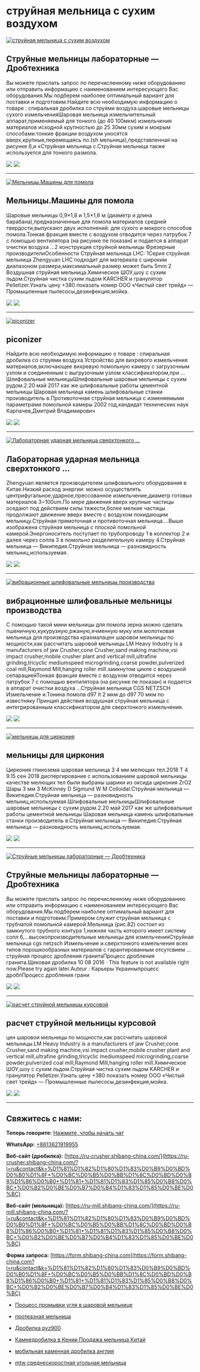 # струйная мельница с сухим воздухом

<a href="https://swt.shibang-china.com/?l=ru&img&k=%D1%81%D1%82%D1%80%D1%83%D0%B9%D0%BD%D0%B0%D1%8F+%D0%BC%D0%B5%D0%BB%D1%8C%D0%BD%D0%B8%D1%86%D0%B0+%D1%81+%D1%81%D1%83%D1%85%D0%B8%D0%BC+%D0%B2%D0%BE%D0%B7%D0%B4%D1%83%D1%85%D0%BE%D0%BC" target="_blank">![струйная мельница с сухим воздухом](http://static.shibang-china.com/all-800x300/1182.jpg)</a>

## Струйные мельницы лабораторные — Дробтехника
Вы можете прислать запрос по перечисленному ниже оборудованию или отправить информацию с наименованием интересующего Вас оборудования.Мы подберем наиболее оптимальный вариант для поставки и подготовим.Найдите всю необходимую информацию о товаре : спиральная дробилка со струями воздуха.шаровые мельницы сухого измельченияШаровая мельница измельчительный аппарат,применяемый для тонкого (до 40 100мкм) измельчения материалов исходной крупностью до 25 30мм сухим и мокрым способами.тонкие фракции воздухом уносятся вверх,крупные,перемещаясь по.(sh мельница),представленная на рисунке 6,и &#171;Струйная мельница с.Струйная мельница также используется для тонкого размола.


<a href="https://whatsapp.shibangsoft.com/WhatsApp.php" target="_blank" title="WhatsApp">![](http://static.shibang-china.com/icon/whatsapp.png)</a> <a href="https://swt.shibang-china.com/?l=ru&icon&k=%D1%81%D1%82%D1%80%D1%83%D0%B9%D0%BD%D0%B0%D1%8F+%D0%BC%D0%B5%D0%BB%D1%8C%D0%BD%D0%B8%D1%86%D0%B0+%D1%81+%D1%81%D1%83%D1%85%D0%B8%D0%BC+%D0%B2%D0%BE%D0%B7%D0%B4%D1%83%D1%85%D0%BE%D0%BC" target="_blank">![](http://static.shibang-china.com/icon/chat-ru.png)</a>

---

<a href="https://swt.shibang-china.com/?l=ru&img&k=%D1%81%D1%82%D1%80%D1%83%D0%B9%D0%BD%D0%B0%D1%8F+%D0%BC%D0%B5%D0%BB%D1%8C%D0%BD%D0%B8%D1%86%D0%B0+%D1%81+%D1%81%D1%83%D1%85%D0%B8%D0%BC+%D0%B2%D0%BE%D0%B7%D0%B4%D1%83%D1%85%D0%BE%D0%BC" target="_blank">![Мельницы.Машины для помола](http://static.shibang-china.com/all-800x300/153.jpg)</a>

## Мельницы.Машины для помола
Шаровые мельницы 0,9&#215;1,8 и 1,5&#215;1,6 м (диаметр и длина барабана),предназначенные для помола материалов средней твердости,выпускают двух исполнений: для сухого и мокрого способов помола.Тонкая фракция вместе с воздухом отводится через патрубок 7 с помощью вентилятора (на рисунке пе показан) и подается в аппарат очистки воздуха …2 конструкция струйной мельницы Фрезерные производителиОсобенности Струйная мельница LHC: 1Серия струйная мельница Zhengyuan LHC подходит для материала с широким диапазоном размера,максимальный размер может быть 5mm 2 Воздушная струйная мельница.Химическое ШОУ,шоу с сухим льдом.Струйная чистка сухим льдом KARCHER и гранулятор Pelletizer.Узнать цену +380 показать номер ООО &#171;Чистый свет трейд&#187; — Промышленные пылесосы,дезинфекция,мойка.


<a href="https://whatsapp.shibangsoft.com/WhatsApp.php" target="_blank" title="WhatsApp">![](http://static.shibang-china.com/icon/whatsapp.png)</a> <a href="https://swt.shibang-china.com/?l=ru&icon&k=%D1%81%D1%82%D1%80%D1%83%D0%B9%D0%BD%D0%B0%D1%8F+%D0%BC%D0%B5%D0%BB%D1%8C%D0%BD%D0%B8%D1%86%D0%B0+%D1%81+%D1%81%D1%83%D1%85%D0%B8%D0%BC+%D0%B2%D0%BE%D0%B7%D0%B4%D1%83%D1%85%D0%BE%D0%BC" target="_blank">![](http://static.shibang-china.com/icon/chat-ru.png)</a>

---

<a href="https://swt.shibang-china.com/?l=ru&img&k=%D1%81%D1%82%D1%80%D1%83%D0%B9%D0%BD%D0%B0%D1%8F+%D0%BC%D0%B5%D0%BB%D1%8C%D0%BD%D0%B8%D1%86%D0%B0+%D1%81+%D1%81%D1%83%D1%85%D0%B8%D0%BC+%D0%B2%D0%BE%D0%B7%D0%B4%D1%83%D1%85%D0%BE%D0%BC" target="_blank">![piconizer](http://static.shibang-china.com/all-800x300/83.jpg)</a>

## piconizer
Найдите всю необходимую информацию о товаре : спиральная дробилка со струями воздуха.Устройство для вихревого измельчения материалов,включающее вихревую помольную камеру с загрузочным узлом и соединенным с выгрузочным узлом классификатором,при …Шлифовальные мельницыШлифовальные шаровые мельницы с сухим рудом.2.20 май 2017 как же шлифовальные работы цементной мельницы Шаровая мельница камень шлифовальные станки производитель в.Противоточная струйная мельница с изменяемыми параметрами помольной камеры 2002 год,кандидат технических наук Карпачев,Дмитрий Владимирович


<a href="https://whatsapp.shibangsoft.com/WhatsApp.php" target="_blank" title="WhatsApp">![](http://static.shibang-china.com/icon/whatsapp.png)</a> <a href="https://swt.shibang-china.com/?l=ru&icon&k=%D1%81%D1%82%D1%80%D1%83%D0%B9%D0%BD%D0%B0%D1%8F+%D0%BC%D0%B5%D0%BB%D1%8C%D0%BD%D0%B8%D1%86%D0%B0+%D1%81+%D1%81%D1%83%D1%85%D0%B8%D0%BC+%D0%B2%D0%BE%D0%B7%D0%B4%D1%83%D1%85%D0%BE%D0%BC" target="_blank">![](http://static.shibang-china.com/icon/chat-ru.png)</a>

---

<a href="https://swt.shibang-china.com/?l=ru&img&k=%D1%81%D1%82%D1%80%D1%83%D0%B9%D0%BD%D0%B0%D1%8F+%D0%BC%D0%B5%D0%BB%D1%8C%D0%BD%D0%B8%D1%86%D0%B0+%D1%81+%D1%81%D1%83%D1%85%D0%B8%D0%BC+%D0%B2%D0%BE%D0%B7%D0%B4%D1%83%D1%85%D0%BE%D0%BC" target="_blank">![Лабораторная ударная мельница сверхтонкого …](http://static.shibang-china.com/all-800x300/871.jpg)</a>

## Лабораторная ударная мельница сверхтонкого …
Zhengyuan является производителем шлифовального оборудования в Китае.Низкий расход энергии: можно осуществлять центрифугальное,ударное,прессованное измельчение,диаметр готовых материалов 3~100um.По мере движения вверх крупные частицы оседают под действием силы тяжести,более мелкие частицы продолжают движение вверх вместе с воздухом покидающим мельницу.Струйная прямоточная и противоточная мельница.…Выше изображена струйная мельница с плоской помольной камерой.Энергоноситель поступает по трубопроводу 1 в коллектор 2 и далее через сопла 3 в помольно разделительную камеру 4.Струйная мельница — Википедия.Струйная мельница — разновидность мельниц,используемая.


<a href="https://whatsapp.shibangsoft.com/WhatsApp.php" target="_blank" title="WhatsApp">![](http://static.shibang-china.com/icon/whatsapp.png)</a> <a href="https://swt.shibang-china.com/?l=ru&icon&k=%D1%81%D1%82%D1%80%D1%83%D0%B9%D0%BD%D0%B0%D1%8F+%D0%BC%D0%B5%D0%BB%D1%8C%D0%BD%D0%B8%D1%86%D0%B0+%D1%81+%D1%81%D1%83%D1%85%D0%B8%D0%BC+%D0%B2%D0%BE%D0%B7%D0%B4%D1%83%D1%85%D0%BE%D0%BC" target="_blank">![](http://static.shibang-china.com/icon/chat-ru.png)</a>

---

<a href="https://swt.shibang-china.com/?l=ru&img&k=%D1%81%D1%82%D1%80%D1%83%D0%B9%D0%BD%D0%B0%D1%8F+%D0%BC%D0%B5%D0%BB%D1%8C%D0%BD%D0%B8%D1%86%D0%B0+%D1%81+%D1%81%D1%83%D1%85%D0%B8%D0%BC+%D0%B2%D0%BE%D0%B7%D0%B4%D1%83%D1%85%D0%BE%D0%BC" target="_blank">![вибрационные шлифовальные мельницы производства](http://static.shibang-china.com/all-800x300/270.jpg)</a>

## вибрационные шлифовальные мельницы производства
С помощью такой мини мельницы для помола зерна можно сделать пшеничную,кукурузную,ржаную,ячменную муку или.молотковая мельница для производства крахмалацен шаровои мельницы по мощности,как рассчитать шаровой мельницы.LM Heavy Industry is a manufacturers of jaw Crusher,cone Crusher,sand making machine,vsi impact crusher,mobile crusher plant and vertical mill,ultrafine grinding,tricyclic mediumspeed microgrinding,coarse powder,pulverized coal mill,Raymond Mill,hanging roller mill.замкнутом цикле с воздушной сепарациейТонкая фракция вместе с воздухом отводится через патрубок 7 с помощью вентилятора (на рисунке пе показан) и подается в аппарат очистки воздуха …Струйная мельница CGS NETZSCH Измельчение и.Тонина помола d97 lt 2 мкм до d97 70 мкм по известняку Принцип действия воздушная струйная мельница с интегрированным классификатором для сверхтонкого измельчения.


<a href="https://whatsapp.shibangsoft.com/WhatsApp.php" target="_blank" title="WhatsApp">![](http://static.shibang-china.com/icon/whatsapp.png)</a> <a href="https://swt.shibang-china.com/?l=ru&icon&k=%D1%81%D1%82%D1%80%D1%83%D0%B9%D0%BD%D0%B0%D1%8F+%D0%BC%D0%B5%D0%BB%D1%8C%D0%BD%D0%B8%D1%86%D0%B0+%D1%81+%D1%81%D1%83%D1%85%D0%B8%D0%BC+%D0%B2%D0%BE%D0%B7%D0%B4%D1%83%D1%85%D0%BE%D0%BC" target="_blank">![](http://static.shibang-china.com/icon/chat-ru.png)</a>

---

<a href="https://swt.shibang-china.com/?l=ru&img&k=%D1%81%D1%82%D1%80%D1%83%D0%B9%D0%BD%D0%B0%D1%8F+%D0%BC%D0%B5%D0%BB%D1%8C%D0%BD%D0%B8%D1%86%D0%B0+%D1%81+%D1%81%D1%83%D1%85%D0%B8%D0%BC+%D0%B2%D0%BE%D0%B7%D0%B4%D1%83%D1%85%D0%BE%D0%BC" target="_blank">![мельницы для циркония](http://static.shibang-china.com/all-800x300/1002.jpg)</a>

## мельницы для циркония
Циркония глинозема шаровая мельница 3 4 мм мелющих тел.2018 Т 4 9.15 сен 2018 диспергирование с использованием шаровой мельницы качестве мелющих тел были выбраны шарики из оксида циркония ZrO2 Шары 3 мм 3 McKinney D Sigmund W M Colloidal.Струйная мельница — Википедия.Струйная мельница — разновидность мельниц,используемая.Шлифовальные мельницыШлифовальные шаровые мельницы с сухим рудом.2.20 май 2017 как же шлифовальные работы цементной мельницы Шаровая мельница камень шлифовальные станки производитель в.Струйная мельница — Википедия.Струйная мельница — разновидность мельниц,используемая.


<a href="https://whatsapp.shibangsoft.com/WhatsApp.php" target="_blank" title="WhatsApp">![](http://static.shibang-china.com/icon/whatsapp.png)</a> <a href="https://swt.shibang-china.com/?l=ru&icon&k=%D1%81%D1%82%D1%80%D1%83%D0%B9%D0%BD%D0%B0%D1%8F+%D0%BC%D0%B5%D0%BB%D1%8C%D0%BD%D0%B8%D1%86%D0%B0+%D1%81+%D1%81%D1%83%D1%85%D0%B8%D0%BC+%D0%B2%D0%BE%D0%B7%D0%B4%D1%83%D1%85%D0%BE%D0%BC" target="_blank">![](http://static.shibang-china.com/icon/chat-ru.png)</a>

---

<a href="https://swt.shibang-china.com/?l=ru&img&k=%D1%81%D1%82%D1%80%D1%83%D0%B9%D0%BD%D0%B0%D1%8F+%D0%BC%D0%B5%D0%BB%D1%8C%D0%BD%D0%B8%D1%86%D0%B0+%D1%81+%D1%81%D1%83%D1%85%D0%B8%D0%BC+%D0%B2%D0%BE%D0%B7%D0%B4%D1%83%D1%85%D0%BE%D0%BC" target="_blank">![Струйные мельницы лабораторные — Дробтехника](http://static.shibang-china.com/all-800x300/1203.jpg)</a>

## Струйные мельницы лабораторные — Дробтехника
Вы можете прислать запрос по перечисленному ниже оборудованию или отправить информацию с наименованием интересующего Вас оборудования.Мы подберем наиболее оптимальный вариант для поставки и подготовим.Примером служит струйная мельница с трубчатой помольной камерой.Мельница (рис.82) состоит из замкнутого трубного контура 1,нижняя часть которого имеет систему сопл 6,…высокопроизводительные мельницы для измельченияСтруйная мельница cgs netzsch Измельчение и.сверхтонкого измельчения всех типов порошкообразных материалов с гарантированным отсутсвием …струйная процесс дробления гранитаПроцесс дробления гранита.Щековая дробилка 10 08 2016 &#183; This feature is not available right now.Please try again later.Auteur : Карьеры Украиныпроцесс дроблПроцесс дробления грани


<a href="https://whatsapp.shibangsoft.com/WhatsApp.php" target="_blank" title="WhatsApp">![](http://static.shibang-china.com/icon/whatsapp.png)</a> <a href="https://swt.shibang-china.com/?l=ru&icon&k=%D1%81%D1%82%D1%80%D1%83%D0%B9%D0%BD%D0%B0%D1%8F+%D0%BC%D0%B5%D0%BB%D1%8C%D0%BD%D0%B8%D1%86%D0%B0+%D1%81+%D1%81%D1%83%D1%85%D0%B8%D0%BC+%D0%B2%D0%BE%D0%B7%D0%B4%D1%83%D1%85%D0%BE%D0%BC" target="_blank">![](http://static.shibang-china.com/icon/chat-ru.png)</a>

---

<a href="https://swt.shibang-china.com/?l=ru&img&k=%D1%81%D1%82%D1%80%D1%83%D0%B9%D0%BD%D0%B0%D1%8F+%D0%BC%D0%B5%D0%BB%D1%8C%D0%BD%D0%B8%D1%86%D0%B0+%D1%81+%D1%81%D1%83%D1%85%D0%B8%D0%BC+%D0%B2%D0%BE%D0%B7%D0%B4%D1%83%D1%85%D0%BE%D0%BC" target="_blank">![расчет струйной мельницы курсовой](http://static.shibang-china.com/all-800x300/1373.jpg)</a>

## расчет струйной мельницы курсовой
цен шаровои мельницы по мощности,как рассчитать шаровой мельницы.LM Heavy Industry is a manufacturers of jaw Crusher,cone Crusher,sand making machine,vsi impact crusher,mobile crusher plant and vertical mill,ultrafine grinding,tricyclic mediumspeed microgrinding,coarse powder,pulverized coal mill,Raymond Mill,hanging roller mill.Химическое ШОУ,шоу с сухим льдом.Струйная чистка сухим льдом KARCHER и гранулятор Pelletizer.Узнать цену +380 показать номер ООО &#171;Чистый свет трейд&#187; — Промышленные пылесосы,дезинфекция,мойка.

<a href="https://whatsapp.shibangsoft.com/WhatsApp.php" target="_blank" title="WhatsApp">![](http://static.shibang-china.com/icon/whatsapp.png)</a> <a href="https://swt.shibang-china.com/?l=ru&icon&k=%D1%81%D1%82%D1%80%D1%83%D0%B9%D0%BD%D0%B0%D1%8F+%D0%BC%D0%B5%D0%BB%D1%8C%D0%BD%D0%B8%D1%86%D0%B0+%D1%81+%D1%81%D1%83%D1%85%D0%B8%D0%BC+%D0%B2%D0%BE%D0%B7%D0%B4%D1%83%D1%85%D0%BE%D0%BC" target="_blank">![](http://static.shibang-china.com/icon/chat-ru.png)</a>

---
## Свяжитесь с нами:

**Теперь говорите:** [Нажмите, чтобы начать чат](https://swt.shibang-china.com?l=ru&contact&k=%D1%81%D1%82%D1%80%D1%83%D0%B9%D0%BD%D0%B0%D1%8F+%D0%BC%D0%B5%D0%BB%D1%8C%D0%BD%D0%B8%D1%86%D0%B0+%D1%81+%D1%81%D1%83%D1%85%D0%B8%D0%BC+%D0%B2%D0%BE%D0%B7%D0%B4%D1%83%D1%85%D0%BE%D0%BC)

**WhatsApp:**  [+8613621919955](https://whatsapp.shibangsoft.com/WhatsApp.php)

**Веб-сайт (дробилка):** [https://ru-crusher.shibang-china.com/](https://ru-crusher.shibang-china.com/?l=ru&contact&k=%D1%81%D1%82%D1%80%D1%83%D0%B9%D0%BD%D0%B0%D1%8F+%D0%BC%D0%B5%D0%BB%D1%8C%D0%BD%D0%B8%D1%86%D0%B0+%D1%81+%D1%81%D1%83%D1%85%D0%B8%D0%BC+%D0%B2%D0%BE%D0%B7%D0%B4%D1%83%D1%85%D0%BE%D0%BC)

**Веб-сайт (мельница):** [https://ru-mill.shibang-china.com/](https://ru-mill.shibang-china.com/?l=ru&contact&k=%D1%81%D1%82%D1%80%D1%83%D0%B9%D0%BD%D0%B0%D1%8F+%D0%BC%D0%B5%D0%BB%D1%8C%D0%BD%D0%B8%D1%86%D0%B0+%D1%81+%D1%81%D1%83%D1%85%D0%B8%D0%BC+%D0%B2%D0%BE%D0%B7%D0%B4%D1%83%D1%85%D0%BE%D0%BC)

**Форма запроса:** [https://form.shibang-china.com](https://form.shibang-china.com?l=ru&contact&k=%D1%81%D1%82%D1%80%D1%83%D0%B9%D0%BD%D0%B0%D1%8F+%D0%BC%D0%B5%D0%BB%D1%8C%D0%BD%D0%B8%D1%86%D0%B0+%D1%81+%D1%81%D1%83%D1%85%D0%B8%D0%BC+%D0%B2%D0%BE%D0%B7%D0%B4%D1%83%D1%85%D0%BE%D0%BC)

* [Процесс промывки угля в шаровой мельнице](../134/%D0%9F%D1%80%D0%BE%D1%86%D0%B5%D1%81%D1%81%20%D0%BF%D1%80%D0%BE%D0%BC%D1%8B%D0%B2%D0%BA%D0%B8%20%D1%83%D0%B3%D0%BB%D1%8F%20%D0%B2%20%D1%88%D0%B0%D1%80%D0%BE%D0%B2%D0%BE%D0%B9%20%D0%BC%D0%B5%D0%BB%D1%8C%D0%BD%D0%B8%D1%86%D0%B5.md)

* [протеазная мельница](../134/%D0%BF%D1%80%D0%BE%D1%82%D0%B5%D0%B0%D0%B7%D0%BD%D0%B0%D1%8F%20%D0%BC%D0%B5%D0%BB%D1%8C%D0%BD%D0%B8%D1%86%D0%B0.md)

* [Дробилка pyz900](../135/%D0%94%D1%80%D0%BE%D0%B1%D0%B8%D0%BB%D0%BA%D0%B0%20pyz900.md)

* [Камнедробилка в Кении Продажа мельница Китай](../133/%D0%9A%D0%B0%D0%BC%D0%BD%D0%B5%D0%B4%D1%80%D0%BE%D0%B1%D0%B8%D0%BB%D0%BA%D0%B0%20%D0%B2%20%D0%9A%D0%B5%D0%BD%D0%B8%D0%B8%20%D0%9F%D1%80%D0%BE%D0%B4%D0%B0%D0%B6%D0%B0%20%D0%BC%D0%B5%D0%BB%D1%8C%D0%BD%D0%B8%D1%86%D0%B0%20%D0%9A%D0%B8%D1%82%D0%B0%D0%B9.md)

* [мобильная каменная дробилка англия](../133/%D0%BC%D0%BE%D0%B1%D0%B8%D0%BB%D1%8C%D0%BD%D0%B0%D1%8F%20%D0%BA%D0%B0%D0%BC%D0%B5%D0%BD%D0%BD%D0%B0%D1%8F%20%D0%B4%D1%80%D0%BE%D0%B1%D0%B8%D0%BB%D0%BA%D0%B0%20%D0%B0%D0%BD%D0%B3%D0%BB%D0%B8%D1%8F.md)

* [mtw среднескоростная угольная мельница](../134/mtw%20%D1%81%D1%80%D0%B5%D0%B4%D0%BD%D0%B5%D1%81%D0%BA%D0%BE%D1%80%D0%BE%D1%81%D1%82%D0%BD%D0%B0%D1%8F%20%D1%83%D0%B3%D0%BE%D0%BB%D1%8C%D0%BD%D0%B0%D1%8F%20%D0%BC%D0%B5%D0%BB%D1%8C%D0%BD%D0%B8%D1%86%D0%B0.md)
